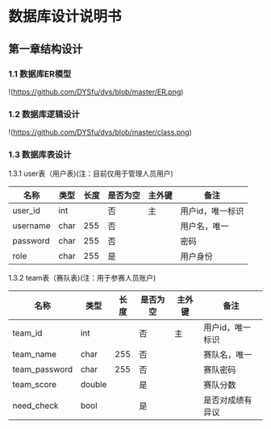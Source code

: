 # 数据库设计说明书<br>
## 第一章结构设计<br>
### 1.1 数据库ER模型<br>
!(https://github.com/DYSfu/dys/blob/master/ER.png) <br>
### 1.2 数据库逻辑设计<br>
!(https://github.com/DYSfu/dys/blob/master/class.png) <br>
### 1.3 数据库表设计<br>
1.3.1 user表（用户表)(注：目前仅用于管理人员用户)<br>

名称 | 类型 | 长度 | 是否为空 | 主外键 | 备注
------------ | ------------- | ------------- | ------------- | ------------- | -------------
user_id | int |  | 否 | 主 | 用户id，唯一标识
username | char | 255 | 否 |  | 用户名，唯一
password | char | 255 | 否 |  | 密码
role | char | 255 | 是 |  | 用户身份

1.3.2 team表（赛队表)(注：用于参赛人员账户)<br>

名称 | 类型 | 长度 | 是否为空 | 主外键 | 备注
------------ | ------------- | ------------- | ------------- | ------------- | -------------
team_id | int |  | 否 | 主 | 用户id，唯一标识
team_name | char | 255 | 否 |  | 赛队名，唯一
team_password | char | 255 | 否 |  | 赛队密码
team_score | double |  | 是 |  | 赛队分数
need_check | bool |  | 是 |  | 是否对成绩有异议
